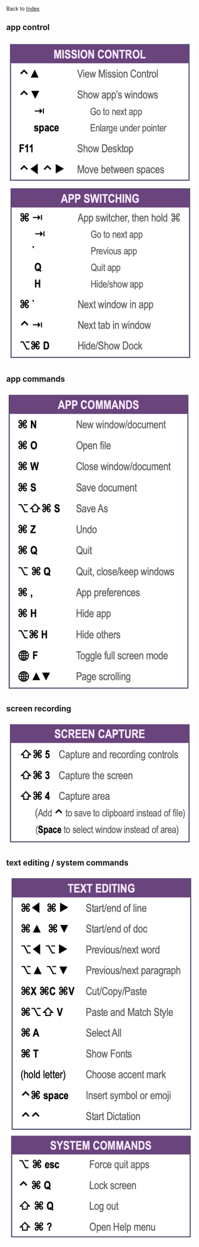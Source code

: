 Back to [Index](0-index.md)

## app control
![img.png](img.png)

## app commands
![img_1.png](img_1.png)

## screen recording
![img_2.png](img_2.png)

## text editing / system commands
![img_3.png](img_3.png)
